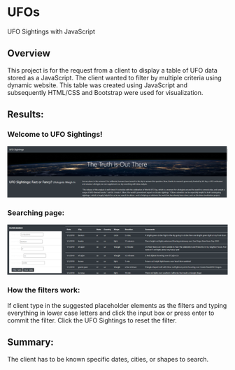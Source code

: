 # UFOs
UFO Sightings with JavaScript



## Overview 
This project is for the request from a client to display a table of UFO data stored as a JavaScript. The client wanted to filter by multiple criteria using dynamic website.  This table was created using JavaScript and subsequently HTML/CSS and Bootstrap were used for visualization.

## Results:
### Welcome to UFO Sightings! 

<p align="center">
  <img width="1000" src=https://github.com/sharifbhuiyan/UFOs/blob/main/static/images/nasa.png
</p>

### Searching page:
<p align="center">
  <img width="1000" src=https://github.com/sharifbhuiyan/UFOs/blob/main/static/images/search.png
</p>

### How the filters work: 
If client type in the suggested placeholder elements as the filters and typing everything in lower case letters and click the input box or press enter to commit the filter.  Click the UFO Sightings to reset the filter.



## Summary: 

The client has to be known  specific dates, cities, or shapes to search.  



